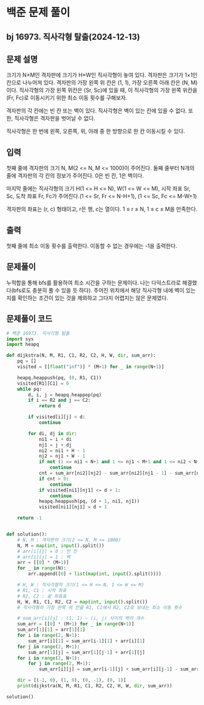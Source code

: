 # 백준 문제 풀이

## bj 16973. 직사각형 탈출(2024-12-13)

## 문제 설명

크기가 N×M인 격자판에 크기가 H×W인 직사각형이 놓여 있다. 격자판은 크기가 1×1인 칸으로 나누어져 있다. 격자판의 가장 왼쪽 위 칸은 (1, 1), 가장 오른쪽 아래 칸은 (N, M)이다. 직사각형의 가장 왼쪽 위칸은 (Sr, Sc)에 있을 때, 이 직사각형의 가장 왼쪽 위칸을 (Fr, Fc)로 이동시키기 위한 최소 이동 횟수를 구해보자.

격자판의 각 칸에는 빈 칸 또는 벽이 있다. 직사각형은 벽이 있는 칸에 있을 수 없다. 또한, 직사각형은 격자판을 벗어날 수 없다.

직사각형은 한 번에 왼쪽, 오른쪽, 위, 아래 중 한 방향으로 한 칸 이동시킬 수 있다.

## 입력

첫째 줄에 격자판의 크기 N, M(2 <= N, M <= 1000)이 주어진다. 둘째 줄부터 N개의 줄에 격자판의 각 칸의 정보가 주어진다. 0은 빈 칸, 1은 벽이다.

마지막 줄에는 직사각형의 크기 H(1 <= H <= N), W(1 <= W <= M), 시작 좌표 Sr, Sc, 도착 좌표 Fr, Fc가 주어진다.(1 <= Sr, Fr <= N-H+1), (1 <= Sc, Fc <= M-W+1)

격자판의 좌표는 (r, c) 형태이고, r은 행, c는 열이다. 1 ≤ r ≤ N, 1 ≤ c ≤ M을 만족한다.

## 출력

첫째 줄에 최소 이동 횟수를 출력한다. 이동할 수 없는 경우에는 -1을 출력한다.

## 문제풀이

누적합을 통해 bfs를 활용하여 최소 시간을 구하는 문제이다. 나는 다익스트라로 해결했다(bfs로도 충분히 풀 수 있을 듯 하다). 주어진 위치에서 해당 직사각형 내에 벽이 있는지를 확인하는 조건이 있는 것을 제외하고 그다지 어렵지는 않은 문제였다.

## 문제풀이 코드

```python
# 백준 16973. 직사각형 탈출
import sys
import heapq

def dijkstra(N, M, R1, C1, R2, C2, H, W, dir, sum_arr):
    pq = []
    visited = [[float("inf")] * (M+1) for _ in range(N+1)]

    heapq.heappush(pq, (0, R1, C1))
    visited[R1][C1] = 0
    while pq:
        d, i, j = heapq.heappop(pq)
        if i == R2 and j == C2:
            return d

        if visited[i][j] < d:
            continue

        for di, dj in dir:
            ni1 = i + di
            nj1 = j + dj
            ni2 = ni1 + H - 1
            nj2 = nj1 + W - 1
            if not (1 <= ni1 < N+1 and 1 <= nj1 < M+1 and 1 <= ni2 < N+1 and 1 <= nj2 < M+1):
                continue
            cnt = sum_arr[ni2][nj2] - sum_arr[ni2][nj1 - 1] - sum_arr[ni1 - 1][nj2] + sum_arr[ni1 - 1][nj1 - 1]
            if cnt > 0:
                continue
            if visited[ni1][nj1] <= d + 1:
                continue
            heapq.heappush(pq, (d + 1, ni1, nj1))
            visited[ni1][nj1] = d + 1

    return -1


def solution():
    # N, M : 격자판의 크기(2 <= N, M <= 1000)
    N, M = map(int, input().split())
    # arr[i][j] = 0 : 빈 칸
    # arr[i][j] = 1 : 벽
    arr = [[0] * (M+1)]
    for _ in range(N):
        arr.append([0] + list(map(int, input().split())))

    # H, W : 직사각형의 크기(1 <= H <= N, 1 <= W <= M)
    # R1, C1 : 시작 좌표
    # R2, C2 : 끝 좌표표
    H, W, R1, C1, R2, C2 = map(int, input().split())
    # 직사각형의 가장 왼쪽 위 칸을 R1, C1에서 R2, C2로 보내는 최소 이동 횟수

    # sum_arr[i][j] : (1, 1) ~ (i, j) 사이의 벽의 개수
    sum_arr = [[0] * (M+1) for _ in range(N+1)]
    sum_arr[1][1] = arr[1][1]
    for i in range(2, N+1):
        sum_arr[i][1] = sum_arr[i-1][1] + arr[i][1]
    for j in range(2, M+1):
        sum_arr[1][j] = sum_arr[1][j-1] + arr[1][j]
    for i in range(2, N+1):
        for j in range(2, M+1):
            sum_arr[i][j] = sum_arr[i-1][j] + sum_arr[i][j-1] - sum_arr[i-1][j-1] + arr[i][j]

    dir = [(-1, 0), (1, 0), (0, -1), (0, 1)]
    print(dijkstra(N, M, R1, C1, R2, C2, H, W, dir, sum_arr))

solution()
```
